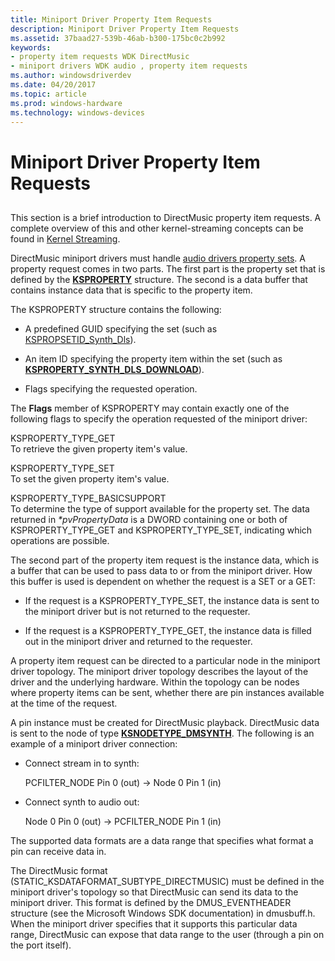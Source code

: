 ```yaml
---
title: Miniport Driver Property Item Requests
description: Miniport Driver Property Item Requests
ms.assetid: 37baad27-539b-46ab-b300-175bc0c2b992
keywords:
- property item requests WDK DirectMusic
- miniport drivers WDK audio , property item requests
ms.author: windowsdriverdev
ms.date: 04/20/2017
ms.topic: article
ms.prod: windows-hardware
ms.technology: windows-devices
---
```


# Miniport Driver Property Item Requests


## <span id="miniport_driver_property_item_requests"></span><span id="MINIPORT_DRIVER_PROPERTY_ITEM_REQUESTS"></span>


This section is a brief introduction to DirectMusic property item requests. A complete overview of this and other kernel-streaming concepts can be found in [Kernel Streaming](https://msdn.microsoft.com/library/windows/hardware/ff560842).

DirectMusic miniport drivers must handle [audio drivers property sets](https://msdn.microsoft.com/library/windows/hardware/ff536197). A property request comes in two parts. The first part is the property set that is defined by the [**KSPROPERTY**](https://msdn.microsoft.com/library/windows/hardware/ff564262) structure. The second is a data buffer that contains instance data that is specific to the property item.

The KSPROPERTY structure contains the following:

-   A predefined GUID specifying the set (such as [KSPROPSETID\_Synth\_Dls](https://msdn.microsoft.com/library/windows/hardware/ff537488)).

-   An item ID specifying the property item within the set (such as [**KSPROPERTY\_SYNTH\_DLS\_DOWNLOAD**](https://msdn.microsoft.com/library/windows/hardware/ff537396)).

-   Flags specifying the requested operation.

The **Flags** member of KSPROPERTY may contain exactly one of the following flags to specify the operation requested of the miniport driver:

<span id="KSPROPERTY_TYPE_GET"></span><span id="ksproperty_type_get"></span>KSPROPERTY\_TYPE\_GET  
To retrieve the given property item's value.

<span id="KSPROPERTY_TYPE_SET"></span><span id="ksproperty_type_set"></span>KSPROPERTY\_TYPE\_SET  
To set the given property item's value.

<span id="KSPROPERTY_TYPE_BASICSUPPORT"></span><span id="ksproperty_type_basicsupport"></span>KSPROPERTY\_TYPE\_BASICSUPPORT  
To determine the type of support available for the property set. The data returned in *\*pvPropertyData* is a DWORD containing one or both of KSPROPERTY\_TYPE\_GET and KSPROPERTY\_TYPE\_SET, indicating which operations are possible.

The second part of the property item request is the instance data, which is a buffer that can be used to pass data to or from the miniport driver. How this buffer is used is dependent on whether the request is a SET or a GET:

-   If the request is a KSPROPERTY\_TYPE\_SET, the instance data is sent to the miniport driver but is not returned to the requester.

-   If the request is a KSPROPERTY\_TYPE\_GET, the instance data is filled out in the miniport driver and returned to the requester.

A property item request can be directed to a particular node in the miniport driver topology. The miniport driver topology describes the layout of the driver and the underlying hardware. Within the topology can be nodes where property items can be sent, whether there are pin instances available at the time of the request.

A pin instance must be created for DirectMusic playback. DirectMusic data is sent to the node of type [**KSNODETYPE\_DMSYNTH**](https://msdn.microsoft.com/library/windows/hardware/ff537167). The following is an example of a miniport driver connection:

-   Connect stream in to synth:

    PCFILTER\_NODE Pin 0 (out) -&gt; Node 0 Pin 1 (in)

-   Connect synth to audio out:

    Node 0 Pin 0 (out) -&gt; PCFILTER\_NODE Pin 1 (in)

The supported data formats are a data range that specifies what format a pin can receive data in.

The DirectMusic format (STATIC\_KSDATAFORMAT\_SUBTYPE\_DIRECTMUSIC) must be defined in the miniport driver's topology so that DirectMusic can send its data to the miniport driver. This format is defined by the DMUS\_EVENTHEADER structure (see the Microsoft Windows SDK documentation) in dmusbuff.h. When the miniport driver specifies that it supports this particular data range, DirectMusic can expose that data range to the user (through a pin on the port itself).

 

 




